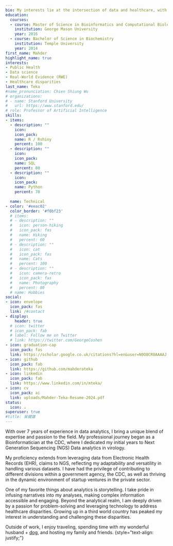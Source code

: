 ```yaml
---
bio: My interests lie at the intersection of data and healthcare, with the ultimate goal of leveraging data to promote healthcare access for all. 
education:
  courses:
  - course: Master of Science in Bioinformatics and Computational Biology
    institution: George Mason University
    year: 2016
  - course: Bachelor of Science in Biochemistry
    institution: Temple University
    year: 2014
first_name: Mahder
highlight_name: true
interests:
- Public Health
- Data science 
- Real-World Evidence (RWE)
- Healthcare disparities 
last_name: Teka
#name_pronunciation: Chien Shiung Wu
# organizations:
# - name: Stanford University
#   url: https://www.stanford.edu/
# role: Professor of Artificial Intelligence
skills:
- items:
  - description: ""
    icon: 
    icon_pack: 
    name: R / Rshiny
    percent: 100
  - description: ""
    icon: 
    icon_pack: 
    name: SQL
    percent: 80
  - description: ""
    icon: 
    icon_pack: 
    name: Python
    percent: 70
  
  name: Technical
- color: '#eeac02'
  color_border: '#f0bf23'
  # items:
  # - description: ""
  #   icon: person-hiking
  #   icon_pack: fas
  #   name: Hiking
  #   percent: 60
  # - description: ""
  #   icon: cat
  #   icon_pack: fas
  #   name: Cats
  #   percent: 100
  # - description: ""
  #   icon: camera-retro
  #   icon_pack: fas
  #   name: Photography
  #   percent: 80
  # name: Hobbies
social:
- icon: envelope
  icon_pack: fas
  link: /#contact
- display:
    header: true
  # icon: twitter
  # icon_pack: fab
  # label: Follow me on Twitter
  # link: https://twitter.com/GeorgeCushen
- icon: graduation-cap
  icon_pack: fas
  link: https://scholar.google.co.uk/citations?hl=en&user=N0O8CR8AAAAJ
- icon: github
  icon_pack: fab
  link: https://github.com/mahderateka
- icon: linkedin
  icon_pack: fab
  link: https://www.linkedin.com/in/mteka/
- icon: cv
  icon_pack: ai
  link: uploads/Mahder-Teka-Resume-2024.pdf
status:
  icon: ☕️
superuser: true
#title: 吳健雄
---
```



With over 7 years of experience in data analytics, I bring a unique blend of expertise and passion to the field. My professional journey began as a Bioinformatician at the CDC, where I dedicated my initial years to Next Generation Sequencing (NGS) Data analytics in virology. 

My proficiency extends from leveraging data from Electronic Health Records (EHR), claims to NGS, reflecting my adaptability and versatility in handling various datasets. I have had the privilege of contributing to different divisions within a government agency, the CDC, as well as thriving in the dynamic environment of startup ventures in the private sector.

One of my favorite things about analytics is storytelling. I take pride in infusing narratives into my analyses, making complex information accessible and engaging. Beyond the analytical realm, I am deeply driven by a passion for problem-solving and leveraging technology to address healthcare disparities. Growing up in a third world country has peaked my interest in understanding and challenging these disparities. 

Outside of work, I enjoy traveling, spending time  with my wonderful husband + [dog](/assets/media/noodle.png), and hosting my family and friends. 
{style="text-align: justify;"}

